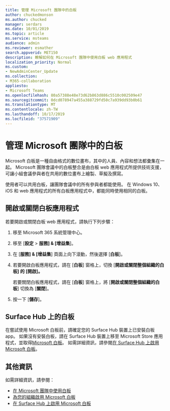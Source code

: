 ```yaml
---
title: 管理 Microsoft 團隊中的白板
author: chuckedmonson
ms.author: chucked
manager: serdars
ms.date: 10/01/2019
ms.topic: article
ms.service: msteams
audience: admin
ms.reviewer: esmather
search.appverid: MET150
description: 瞭解如何在 Microsoft 團隊中使用白板 web 應用程式
localization_priority: Normal
ms.custom:
- NewAdminCenter_Update
ms.collection:
- M365-collaboration
appliesto:
- Microsoft Teams
ms.openlocfilehash: 80a57388e48e73d62b863d886c5510c002509e47
ms.sourcegitcommit: 0dcd078947a455a388729fd50c7a939dd93b0b61
ms.translationtype: MT
ms.contentlocale: zh-TW
ms.lasthandoff: 10/17/2019
ms.locfileid: "37571909"
---
```

<a name="manage-the-whiteboard-in-microsoft-teams"></a>管理 Microsoft 團隊中的白板
==========================================

Microsoft 白板是一種自由格式的數位畫布，其中的人員、內容和想法都彙集在一起。 Microsoft 團隊會議中的白板整合是由白板 web 應用程式所提供技術支援，可讓小組會議參與者在共用的數位畫布上繪製、草擬及撰寫。

使用者可以共用白板，讓團隊會議中的所有參與者都能使用。 在 Windows 10、iOS 和 web 應用程式的所有白板應用程式中，都能同時使用相同的白板。

## <a name="turn-on-or-turn-off-the-whiteboard-app"></a>開啟或關閉白板應用程式

若要開啟或關閉白板 web 應用程式，請執行下列步驟：

1. 移至 Microsoft 365 系統管理中心。

2. 移至 [**設定** > **服務] & [增益集**]。

3. 在 [**服務] & [增益集**] 頁面上向下滾動，然後選擇 [**白板**]。

4. 若要開啟白板應用程式，請在 [**白板**] 窗格上，切換 [**開啟或關閉整個組織的白板] 的** **[開啟]。**

    若要關閉白板應用程式，請在 [**白板**] 窗格上，將 [**開啟或關閉整個組織的白板**] 切換為 [**關閉**]。

5. 按一下 [**儲存**]。

## <a name="whiteboard-on-surface-hub"></a>Surface Hub 上的白板

在嘗試使用 Microsoft 白板前，請確定您的 Surface Hub 裝置上已安裝白板 app。 如果沒有安裝白板，請在 Surface Hub 裝置上移至 Microsoft Store 應用程式，並取得[Microsoft 白板](https://www.microsoft.com/p/microsoft-whiteboard/9mspc6mp8fm4?activetab=pivot:overviewtab)。 如需詳細資訊，請參閱[在 Surface Hub 上啟用 Microsoft 白板](https://support.office.com/article/enable-microsoft-whiteboard-on-surface-hub-b5df4539-f735-42ff-b22a-0f5e21be7627)。

## <a name="more-information"></a>其他資訊

如需詳細資訊，請參閱：

- [在 Microsoft 團隊中使用白板](https://support.office.com/article/7a6e7218-e9dc-4ccc-89aa-b1a0bb9c31ee)
- [為您的組織啟用 Microsoft 白板](https://support.office.com/article/1caaa2e2-5c18-4bdf-b878-2d98f1da4b24)
- [在 Surface Hub 上啟用 Microsoft 白板](https://support.office.com/article/enable-microsoft-whiteboard-on-surface-hub-b5df4539-f735-42ff-b22a-0f5e21be7627)
